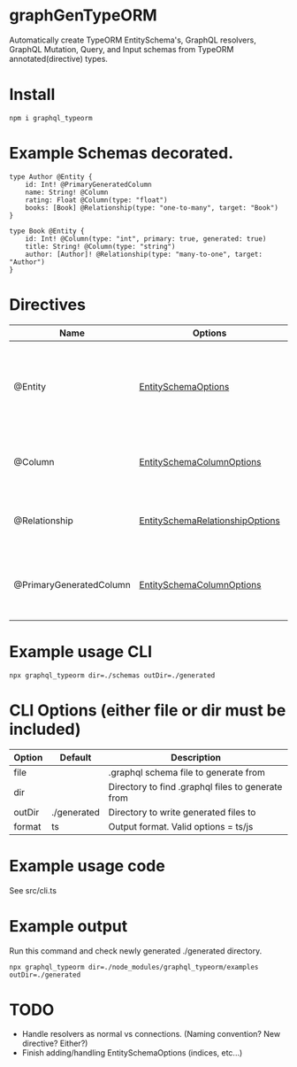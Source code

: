 # graphGenTypeORM
Automatically create TypeORM EntitySchema's, GraphQL resolvers, GraphQL Mutation, Query, and Input schemas from TypeORM annotated(directive) types.

# Install
    npm i graphql_typeorm

# Example Schemas decorated.

    type Author @Entity {
        id: Int! @PrimaryGeneratedColumn
        name: String! @Column
        rating: Float @Column(type: "float")
        books: [Book] @Relationship(type: "one-to-many", target: "Book")
    }

    type Book @Entity {
        id: Int! @Column(type: "int", primary: true, generated: true)
        title: String! @Column(type: "string")
        author: [Author]! @Relationship(type: "many-to-one", target: "Author")
    }
    
# Directives
| Name                    | Options | Description |
|-------------------------|---------|-------------|
| @Entity                 | [EntitySchemaOptions](https://github.com/jjwtay/graphGenTypeorm/blob/master/schemas/entity.graphql)| Determines what GraphQL Types get converted to TypeORM EntitySchema Models.|
| @Column                 | [EntitySchemaColumnOptions](https://github.com/jjwtay/graphGenTypeorm/blob/master/schemas/column.graphql)| Determines what model fields are stored in database.|
| @Relationship           | [EntitySchemaRelationshipOptions](https://github.com/typeorm/typeorm/blob/master/src/entity-schema/EntitySchemaRelationOptions.ts)| Determines that a relationship field should be created.|
| @PrimaryGeneratedColumn | [EntitySchemaColumnOptions](https://github.com/jjwtay/graphGenTypeorm/blob/master/schemas/column.graphql)| Shortcut for Column type with primary = true and generated = true| 

# Example usage CLI
    npx graphql_typeorm dir=./schemas outDir=./generated

# CLI Options (either file or dir must be included)
| Option | Default | Description |
|--------|---------|-------------|
| file   |         | .graphql schema file to generate from |
| dir    |         | Directory to find .graphql files to generate from |
| outDir | ./generated | Directory to write generated files to |
| format |   ts    | Output format. Valid options = ts/js

# Example usage code
See src/cli.ts

# Example output
Run this command and check newly generated ./generated directory.

    npx graphql_typeorm dir=./node_modules/graphql_typeorm/examples outDir=./generated

# TODO
- Handle resolvers as normal vs connections. (Naming convention? New directive? Either?)
- Finish adding/handling EntitySchemaOptions (indices, etc...)